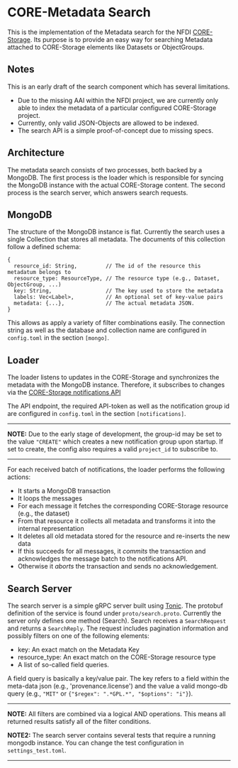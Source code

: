 # CORE-Metadata Search
This is the implementation of the Metadata search for the NFDI [CORE-Storage](https://github.com/ScienceObjectsDB/Documentation).
Its purpose is to provide an easy way for searching Metadata attached to CORE-Storage elements like Datasets or ObjectGroups.

## Notes
This is an early draft of the search component which has several limitations.
- Due to the missing AAI within the NFDI project, we are currently only able to index the metadata of a particular configured CORE-Storage project.
- Currently, only valid JSON-Objects are allowed to be indexed.
- The search API is a simple proof-of-concept due to missing specs.

## Architecture
The metadata search consists of two processes, both backed by a MongoDB. The first process is the loader which is
responsible for syncing the MongoDB instance with the actual CORE-Storage content. The second process is the search server, 
which answers search requests.

## MongoDB
The structure of the MongoDB instance is flat. Currently the search uses a single Collection that stores all metadata. The
documents of this collection follow a defined schema:
```
{
  resource_id: String,         // The id of the resource this metadatum belongs to
  resource_type: ResourceType, // The resource type (e.g., Dataset, ObjectGroup, ...)
  key: String,                 // The key used to store the metadata
  labels: Vec<Label>,          // An optional set of key-value pairs
  metadata: {...},             // The actual metadata JSON. 
}
```
This allows as apply a variety of filter combinations easily.
The connection string as well as the database and collection name are configured in `config.toml` 
in the section `[mongo]`.


## Loader
The loader listens to updates in the CORE-Storage and synchronizes the metadata with the MongoDB instance. Therefore,
it subscribes to changes via the [CORE-Storage notifications API](https://github.com/ScienceObjectsDB/core-storage-notifications-example)

The API endpoint, the required API-token as well as the notification group id are configured in `config.toml` in the
section `[notifications]`.

---

**NOTE:**
Due to the early stage of development, the group-id may be set to the value `"CREATE"` which creates a new notification
group upon startup. If set to create, the config also requires a valid `project_id` to subscribe to. 

---

For each received batch of notifications, the loader performs the following actions:
- It starts a MongoDB transaction
- It loops the messages
- For each message it fetches the corresponding CORE-Storage resource (e.g., the dataset)
- From that resource it collects all metadata and transforms it into the internal representation
- It deletes all old metadata stored for the resource and re-inserts the new data
- If this succeeds for all messages, it *commits* the transaction and acknowledges the message batch to the notifications API.
- Otherwise it *aborts* the transaction and sends no acknowledgement.

## Search Server
The search server is a simple gRPC server built using [Tonic](https://docs.rs/tonic/latest). The protobuf definition
of the service is found under `proto/search.proto`.
Currently the server only defines one method (Search). Search receives a `SearchRequest` and returns a `SearchReply`.
The request includes pagination information and possibly filters on one of the following elements:
- key: An exact match on the Metadata Key
- resource_type: An exact match on the CORE-Storage resource type
- A list of so-called field queries.

A field query is basically a key/value pair. The key refers to a field within the meta-data json (e.g., 'provenance.license')
and the value a valid mongo-db query (e.g., `"MIT"` or `{"$regex": ".*GPL.*", "$options": "i"}`).

---

**NOTE:** All filters are combined via a logical AND operations. This means all returned results satisfy all of the
filter conditions.

**NOTE2:** The search server contains several tests that require a running mongodb instance. You can change the test configuration in `settings_test.toml`.

---




